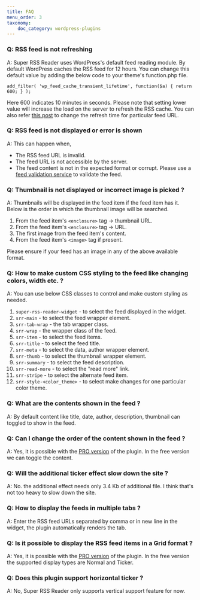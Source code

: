 ```yaml
---
title: FAQ
menu_order: 3
taxonomy:
    doc_category: wordpress-plugins
---
```


### Q: RSS feed is not refreshing

A: Super RSS Reader uses WordPress's default feed reading module. By default WordPress caches the RSS feed for 12 hours. You can change this default value by adding the below code to your theme's function.php file.

    add_filter( 'wp_feed_cache_transient_lifetime', function($a) { return 600; } );

Here 600 indicates 10 minutes in seconds. Please note that setting lower value will increase the load on the server to refresh the RSS cache. You can also refer [this post](https://wordpress.org/support/topic/rss-not-updating-no-matter-which-plugin-i-try/#post-10123881) to change the refresh time for particular feed URL.

### Q: RSS feed is not displayed or error is shown

A: This can happen when,

- The RSS feed URL is invalid.
- The feed URL is not accessible by the server.
- The feed content is not in the expected format or corrupt. Please use a [feed validation service](https://validator.w3.org/feed/) to validate the feed.

### Q: Thumbnail is not displayed or incorrect image is picked ?

A: Thumbnails will be displayed in the feed item if the feed item has it. Below is the order in which the thumbnail image will be searched.

1. From the feed item's `<enclosure>` tag -> thumbnail URL.
1. From the feed item's `<enclosure>` tag -> URL.
1. The first image from the feed item's content.
1. From the feed item's `<image>` tag if present.

Please ensure if your feed has an image in any of the above available format.

### Q: How to make custom CSS styling to the feed like changing colors, width etc. ?

A: You can use below CSS classes to control and make custom styling as needed.

1. `super-rss-reader-widget` - to select the feed displayed in the widget.
1. `srr-main` - to select the feed wrapper element.
1. `srr-tab-wrap` - the tab wrapper class.
1. `srr-wrap` - the wrapper class of the feed.
1. `srr-item` - to select the feed items.
1. `srr-title` - to select the feed title.
1. `srr-meta` - to select the data, author wrapper element.
1. `srr-thumb` - to select the thumbnail wrapper element.
1. `srr-summary` - to select the feed description.
1. `srr-read-more` - to select the "read more" link.
1. `srr-stripe` - to select the alternate feed item.
1. `srr-style-<color_theme>` - to select make changes for one particular color theme.

### Q: What are the contents shown in the feed ?

A: By default content like title, date, author, description, thumbnail can toggled to show in the feed.

### Q: Can I change the order of the content shown in the feed ?

A: Yes, it is possible with the [PRO version](https://www.aakashweb.com/wordpress-plugins/super-rss-reader-pro/) of the plugin. In the free version we can toggle the content.

### Q: Will the additional ticker effect slow down the site ?

A: No. the additional effect needs only 3.4 Kb of additional file. I think that's not too heavy to slow down the site.

### Q: How to display the feeds in multiple tabs ?

A: Enter the RSS feed URLs separated by comma or in new line in the widget, the plugin automatically renders the tab.

### Q: Is it possible to display the RSS feed items in a Grid format ?

A: Yes, it is possible with the [PRO version](https://www.aakashweb.com/wordpress-plugins/super-rss-reader-pro/) of the plugin. In the free version the supported display types are Normal and Ticker.

### Q: Does this plugin support horizontal ticker ?

A: No, Super RSS Reader only supports vertical support feature for now.
